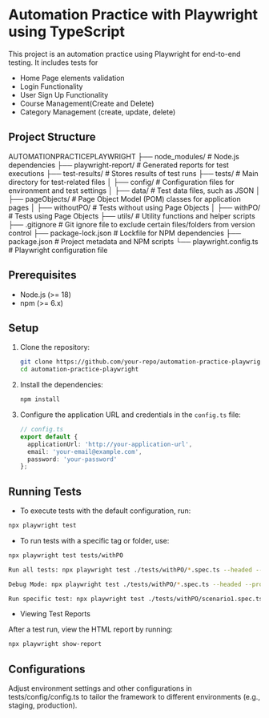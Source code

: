 # Automation Practice with Playwright using TypeScript

This project is an automation practice using Playwright for end-to-end testing. It includes tests for

- Home Page elements validation
- Login Functionality
- User Sign Up Functionality
- Course Management(Create and Delete)
- Category Management (create, update, delete)

## Project Structure

AUTOMATIONPRACTICEPLAYWRIGHT
├── node_modules/ # Node.js dependencies
├── playwright-report/ # Generated reports for test executions
├── test-results/ # Stores results of test runs
├── tests/ # Main directory for test-related files
│ ├── config/ # Configuration files for environment and test settings
│ ├── data/ # Test data files, such as JSON
│ ├── pageObjects/ # Page Object Model (POM) classes for application pages
│ ├── withoutPO/ # Tests without using Page Objects
│ ├── withPO/ # Tests using Page Objects
├── utils/ # Utility functions and helper scripts
├── .gitignore # Git ignore file to exclude certain files/folders from version control
├── package-lock.json # Lockfile for NPM dependencies
├── package.json # Project metadata and NPM scripts
└── playwright.config.ts # Playwright configuration file

## Prerequisites

- Node.js (>= 18)
- npm (>= 6.x)

## Setup
1. Clone the repository:

    ```sh
    git clone https://github.com/your-repo/automation-practice-playwright.git
    cd automation-practice-playwright
    ```

2. Install the dependencies:

    ```sh
    npm install
    ```

3. Configure the application URL and credentials in the `config.ts` file:

    ```typescript
    // config.ts
    export default {
      applicationUrl: 'http://your-application-url',
      email: 'your-email@example.com',
      password: 'your-password'
    };
    ```


## Running Tests

- To execute tests with the default configuration, run:

```sh
npx playwright test
```

- To run tests with a specific tag or folder, use:

```bash
npx playwright test tests/withPO

Run all tests: npx playwright test ./tests/withPO/*.spec.ts --headed --project=chromium

Debug Mode: npx playwright test ./tests/withPO/*.spec.ts --headed --project=chromium --debug

Run specific test: npx playwright test ./tests/withPO/scenario1.spec.ts --headed --project=chromium --grep="Login"
```

- Viewing Test Reports

After a test run, view the HTML report by running:

```bash
npx playwright show-report
```

## Configurations

Adjust environment settings and other configurations in tests/config/config.ts to tailor the framework to different environments (e.g., staging, production).
